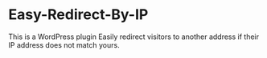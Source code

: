 Easy-Redirect-By-IP
===================

This is a WordPress plugin Easily redirect visitors to another address if their IP address does not match yours. 
